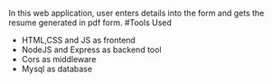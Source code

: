 In this web application, user enters details into the form and gets the resume generated in pdf form.
#Tools Used
- HTML,CSS and JS as frontend
- NodeJS and Express as backend tool
- Cors as middleware
- Mysql as database
